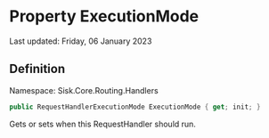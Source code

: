 # Property ExecutionMode
Last updated: Friday, 06 January 2023

## Definition
Namespace: Sisk.Core.Routing.Handlers

```csharp
public RequestHandlerExecutionMode ExecutionMode { get; init; }
```

Gets or sets when this RequestHandler should run.


